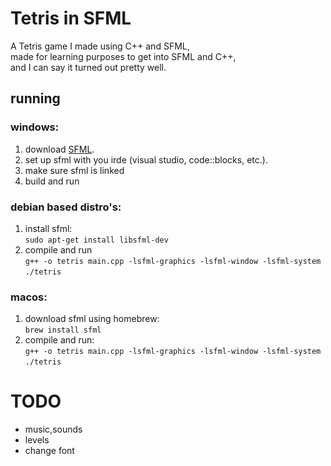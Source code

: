 # Tetris in SFML

A Tetris game I made using C++ and SFML,  
made for learning purposes to get into SFML and C++,  
and I can say it turned out pretty well.

## running

### windows:
1. download [SFML](https://www.sfml-dev.org/download.php).
2. set up sfml with you irde (visual studio, code::blocks, etc.).
3. make sure sfml is linked
4. build and run

### debian based distro's:
1. install sfml:  
   `sudo apt-get install libsfml-dev`
2. compile and run  
   `g++ -o tetris main.cpp -lsfml-graphics -lsfml-window -lsfml-system`  
   `./tetris`

### macos:
1. download sfml using homebrew:  
   `brew install sfml`
2. compile and run:  
   `g++ -o tetris main.cpp -lsfml-graphics -lsfml-window -lsfml-system`  
   `./tetris`


# TODO 
- music,sounds
- levels
- change font
